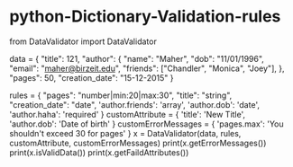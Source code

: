 # python-Dictionary-Validation-rules


from DataValidator import DataValidator


data = {
    "title": 121,
    "author": {
        "name": "Maher",
        "dob": "11/01/1996",
        "email": "maher@birzeit.edu",
        "friends": ["Chandler", "Monica", "Joey"],
    },
    "pages": 50,
    "creation_date": "15-12-2015"
}

rules = {
    "pages": "number|min:20|max:30",
    "title": "string",
    "creation_date": "date",
    'author.friends': 'array',
    'author.dob': 'date',
    'author.haha': 'required'
}
customAttribute = {
    'title': 'New Title',
    'author.dob': 'Date of birth'
}
customErrorMessages = {
    'pages.max': 'You shouldn\'t exceed 30 for pages'
}
x = DataValidator(data, rules, customAttribute, customErrorMessages)
print(x.getErrorMessages())
print(x.isValidData())
print(x.getFaildAttributes())
